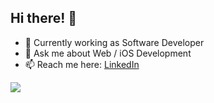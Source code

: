 
## Hi there! 👀
- 🔭 Currently working as Software Developer
- 💬 Ask me about Web / iOS Development
- 📫 Reach me here: [LinkedIn](https://www.linkedin.com/in/mitk8)

![](https://komarev.com/ghpvc/?username=andrey-mitko&color=52b788&style=for-the-badge)
<!--
**andrey-mitko/andrey-mitko** is a ✨ _special_ ✨ repository because its `README.md` (this file) appears on your GitHub profile.

Here are some ideas to get you started:

- 🔭 I’m currently working on ...
- 🌱 Currently learning Python, React.js
- 👯 I’m looking to collaborate on ...
- 🤔 I’m looking for help with ...
- 💬 Ask me about ...
- 📫 How to reach me: ...
- 😄 Pronouns: ...
- ⚡ Fun fact: ...
-->
